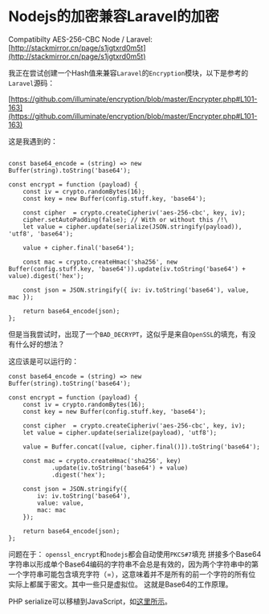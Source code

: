 # Nodejs的加密兼容Laravel的加密

Compatibilty AES-256-CBC Node / Laravel: [http://stackmirror.cn/page/s1jgtxrd0m5t](http://stackmirror.cn/page/s1jgtxrd0m5t)

我正在尝试创建一个Hash值来兼容`Laravel`的`Encryption`模块，以下是参考的`Laravel`源码：

[https://github.com/illuminate/encryption/blob/master/Encrypter.php#L101-163](https://github.com/illuminate/encryption/blob/master/Encrypter.php#L101-163)

这是我遇到的：

```

const base64_encode = (string) => new Buffer(string).toString('base64');

const encrypt = function (payload) {
    const iv = crypto.randomBytes(16);
    const key = new Buffer(config.stuff.key, 'base64');

    const cipher  = crypto.createCipheriv('aes-256-cbc', key, iv);
    cipher.setAutoPadding(false); // With or without this /!\
    let value = cipher.update(serialize(JSON.stringify(payload)), 'utf8', 'base64');

    value + cipher.final('base64');

    const mac = crypto.createHmac('sha256', new Buffer(config.stuff.key, 'base64')).update(iv.toString('base64') + value).digest('hex');

    const json = JSON.stringify({ iv: iv.toString('base64'), value, mac });

    return base64_encode(json);
};

```

但是当我尝试时，出现了一个`BAD_DECRYPT`，这似乎是来自`OpenSSL`的填充，有没有什么好的想法？

这应该是可以运行的：

```
const base64_encode = (string) => new Buffer(string).toString('base64');

const encrypt = function (payload) {
    const iv = crypto.randomBytes(16);
    const key = new Buffer(config.stuff.key, 'base64');

    const cipher  = crypto.createCipheriv('aes-256-cbc', key, iv);
    let value = cipher.update(serialize(payload), 'utf8');

    value = Buffer.concat([value, cipher.final()]).toString('base64');

    const mac = crypto.createHmac('sha256', key)
            .update(iv.toString('base64') + value)
            .digest('hex');

    const json = JSON.stringify({ 
        iv: iv.toString('base64'), 
        value: value, 
        mac: mac 
    });

    return base64_encode(json);
};
```

问题在于：
`openssl_encrypt`和`nodejs`都会自动使用`PKCS#7`填充
拼接多个Base64字符串以形成单个Base64编码的字符串不会总是有效的，因为两个字符串中的第一个字符串可能包含填充字符（=），这意味着并不是所有的前一个字符的所有位实际上都属于密文。其中一些只是虚拟位。 这就是Base64的工作原理。

PHP serialize可以移植到JavaScript，如[这里所示](http://locutus.io/php/var/serialize/)。